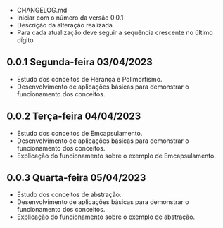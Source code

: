 * CHANGELOG.md
* Iniciar com o número da versão 0.0.1
* Descrição da alteração realizada
* Para cada atualização deve seguir a sequência crescente no último dígito


## 0.0.1 Segunda-feira 03/04/2023

* Estudo dos conceitos de Herança e Polimorfismo.
* Desenvolvimento de aplicações básicas para demonstrar o funcionamento dos conceitos.

## 0.0.2 Terça-feira 04/04/2023

* Estudo dos conceitos de Emcapsulamento.
* Desenvolvimento de aplicações básicas para demonstrar o funcionamento dos conceitos.
* Explicação do funcionamento sobre o exemplo de Emcapsulamento.

## 0.0.3 Quarta-feira 05/04/2023

* Estudo dos conceitos de abstração.
* Desenvolvimento de aplicações básicas para demonstrar o funcionamento dos conceitos.
* Explicação do funcionamento sobre o exemplo de abstração.

